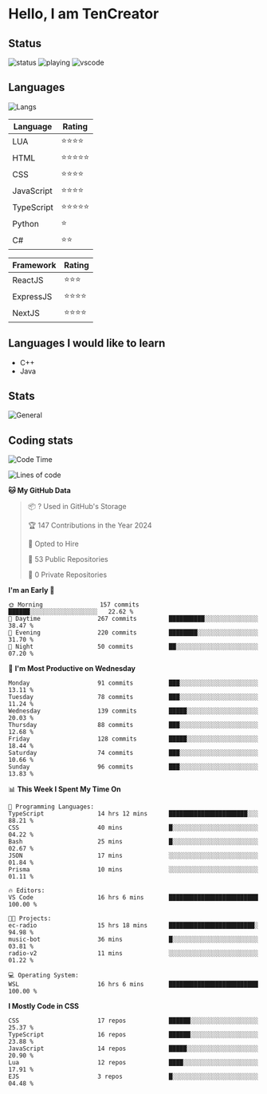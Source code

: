 # Hello, I am TenCreator

## Status
![status](https://api.statusbadges.me/badge/status/518334475038359555?simple=true&style=for-the-badge)
![playing](https://api.statusbadges.me/badge/playing/518334475038359555?style=for-the-badge)
![vscode](https://api.statusbadges.me/badge/vscode/518334475038359555?style=for-the-badge)

## Languages
![Langs](https://github-readme-stats.vercel.app/api/top-langs/?username=tencreator&layout=compact&theme=radical)


|Language|Rating|
|--------|------|
|LUA|⭐️⭐️⭐️⭐️|
|HTML|⭐️⭐️⭐️⭐️⭐️|
|CSS|⭐️⭐️⭐️⭐️|
|JavaScript|⭐️⭐️⭐️⭐️|
|TypeScript|⭐️⭐️⭐️⭐️⭐️|
|Python|⭐️|
|C#|⭐️⭐️ |

|Framework|Rating|
|--------|------|
|ReactJS|⭐️⭐️⭐|
|ExpressJS|⭐️⭐️⭐️⭐️|
|NextJS|⭐️⭐️⭐⭐️|

## Languages I would like to learn
- C++
- Java

## Stats
![General](https://github-readme-stats.vercel.app/api?username=tencreator&show_icons=true&theme=radical)

## Coding stats

<!--START_SECTION:waka-->
![Code Time](http://img.shields.io/badge/Code%20Time-203%20hrs%2031%20mins-blue)

![Lines of code](https://img.shields.io/badge/From%20Hello%20World%20I%27ve%20Written-1.3%20million%20lines%20of%20code-blue)

**🐱 My GitHub Data** 

> 📦 ? Used in GitHub's Storage 
 > 
> 🏆 147 Contributions in the Year 2024
 > 
> 💼 Opted to Hire
 > 
> 📜 53 Public Repositories 
 > 
> 🔑 0 Private Repositories 
 > 
**I'm an Early 🐤** 

```text
🌞 Morning                157 commits         ██████░░░░░░░░░░░░░░░░░░░   22.62 % 
🌆 Daytime                267 commits         ██████████░░░░░░░░░░░░░░░   38.47 % 
🌃 Evening                220 commits         ████████░░░░░░░░░░░░░░░░░   31.70 % 
🌙 Night                  50 commits          ██░░░░░░░░░░░░░░░░░░░░░░░   07.20 % 
```
📅 **I'm Most Productive on Wednesday** 

```text
Monday                   91 commits          ███░░░░░░░░░░░░░░░░░░░░░░   13.11 % 
Tuesday                  78 commits          ███░░░░░░░░░░░░░░░░░░░░░░   11.24 % 
Wednesday                139 commits         █████░░░░░░░░░░░░░░░░░░░░   20.03 % 
Thursday                 88 commits          ███░░░░░░░░░░░░░░░░░░░░░░   12.68 % 
Friday                   128 commits         █████░░░░░░░░░░░░░░░░░░░░   18.44 % 
Saturday                 74 commits          ███░░░░░░░░░░░░░░░░░░░░░░   10.66 % 
Sunday                   96 commits          ███░░░░░░░░░░░░░░░░░░░░░░   13.83 % 
```


📊 **This Week I Spent My Time On** 

```text
💬 Programming Languages: 
TypeScript               14 hrs 12 mins      ██████████████████████░░░   88.21 % 
CSS                      40 mins             █░░░░░░░░░░░░░░░░░░░░░░░░   04.22 % 
Bash                     25 mins             █░░░░░░░░░░░░░░░░░░░░░░░░   02.67 % 
JSON                     17 mins             ░░░░░░░░░░░░░░░░░░░░░░░░░   01.84 % 
Prisma                   10 mins             ░░░░░░░░░░░░░░░░░░░░░░░░░   01.11 % 

🔥 Editors: 
VS Code                  16 hrs 6 mins       █████████████████████████   100.00 % 

🐱‍💻 Projects: 
ec-radio                 15 hrs 18 mins      ████████████████████████░   94.98 % 
music-bot                36 mins             █░░░░░░░░░░░░░░░░░░░░░░░░   03.81 % 
radio-v2                 11 mins             ░░░░░░░░░░░░░░░░░░░░░░░░░   01.22 % 

💻 Operating System: 
WSL                      16 hrs 6 mins       █████████████████████████   100.00 % 
```

**I Mostly Code in CSS** 

```text
CSS                      17 repos            ██████░░░░░░░░░░░░░░░░░░░   25.37 % 
TypeScript               16 repos            ██████░░░░░░░░░░░░░░░░░░░   23.88 % 
JavaScript               14 repos            █████░░░░░░░░░░░░░░░░░░░░   20.90 % 
Lua                      12 repos            ████░░░░░░░░░░░░░░░░░░░░░   17.91 % 
EJS                      3 repos             █░░░░░░░░░░░░░░░░░░░░░░░░   04.48 % 
```




<!--END_SECTION:waka-->
